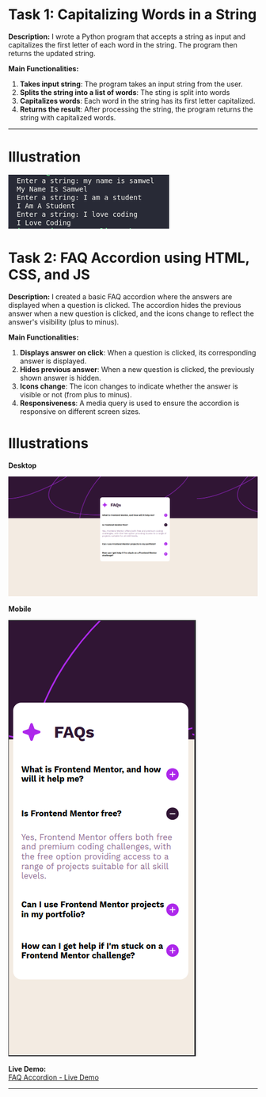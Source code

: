 # Task 1: Capitalizing Words in a String

**Description:**
I wrote a Python program that accepts a string as input and capitalizes the first letter of each word in the string. The program then returns the updated string.

**Main Functionalities:**
1. **Takes input string**: The program takes an input string from the user.
2. **Splits the string into a list of words**: The sting is split into words
3. **Capitalizes words**: Each word in the string has its first letter capitalized.
3. **Returns the result**: After processing the string, the program returns the string with capitalized words.

---

# Illustration

![Capitalize](faq/assets/capitalize.png)




# Task 2: FAQ Accordion using HTML, CSS, and JS

**Description:**
I created a basic FAQ accordion where the answers are displayed when a question is clicked. The accordion hides the previous answer when a new question is clicked, and the icons change to reflect the answer's visibility (plus to minus).

**Main Functionalities:**
1. **Displays answer on click**: When a question is clicked, its corresponding answer is displayed.
2. **Hides previous answer**: When a new question is clicked, the previously shown answer is hidden.
3. **Icons change**: The icon changes to indicate whether the answer is visible or not (from plus to minus).
4. **Responsiveness**: A media query is used to ensure the accordion is responsive on different screen sizes.


# Illustrations
**Desktop**

![Desktop](faq/assets/desktop.png)

**Mobile**

![FAQ Illustration](faq/assets/mobile.png)


**Live Demo:**  
[FAQ Accordion - Live Demo](https://technical-test-git-main-samwel-njugunas-projects.vercel.app/)

---

